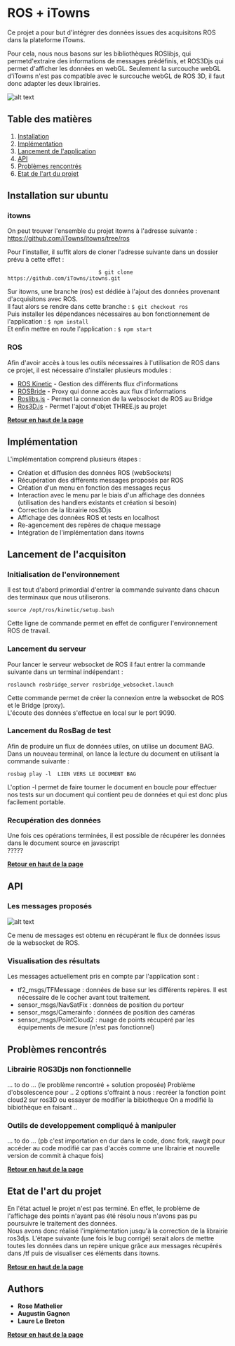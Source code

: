 # ROS + iTowns

Ce projet a pour but d'intégrer des données issues des acquisitons ROS dans la plateforme iTowns. 



        
Pour cela, nous nous basons sur les bibliothèques ROSlibjs, qui permetd'extraire des informations de messages prédéfinis, et ROS3Djs qui permet d'afficher les données en webGL. 
Seulement la surcouche webGL d'iTowns n'est pas compatible avec le surcouche webGL de ROS 3D, il faut donc adapter les deux librairies.


![alt text](readme_image.png)

## Table des matières

1. [Installation](#installation-sur-ubuntu)
2. [Implémentation](#impl%C3%A9mentation)
3. [Lancement de l'application](#lancement-de-lacquisiton)
4. [API](#api)
5. [Problèmes rencontrés](#probl%C3%A8mes-rencontr%C3%A9s)
6. [Etat de l'art du projet](#etat-de-lart-du-projet) 

## Installation sur ubuntu

### itowns
On peut trouver l'ensemble du projet itowns à l'adresse suivante : https://github.com/iTowns/itowns/tree/ros         


Pour l'installer, il suffit alors de cloner l'adresse suivante dans un dossier prévu à cette effet : 

                                 $ git clone https://github.com/iTowns/itowns.git

Sur itowns, une branche (ros) est dédiée à l'ajout des données provenant d'acquisitons avec ROS.    
Il faut alors se rendre dans cette branche : `$ git checkout ros`   
Puis installer les dépendances nécessaires au bon fonctionnement de l'application : `$ npm install`   
Et enfin mettre en route l'application : `$ npm start`

### ROS
Afin d'avoir accès à tous les outils nécessaires à l'utilisation de ROS dans ce projet, il est nécessaire d'installer plusieurs modules :   
* [ROS Kinetic](wiki.ros.org/kinetic/Installation/Ubuntu) - Gestion des différents flux d'informations
* [ROSBride](wiki.ros.org/rosbridge_suite/Tutorials/RunningRosbridge) - Proxy qui donne accès aux flux d'informations
* [Roslibs.js](wiki.ros.org/roslibjs) - Permet la connexion de la websocket de ROS au Bridge
* [Ros3D.js](wiki.ros.org/ros3djs) - Permet l'ajout d'objet THREE.js au projet

**[Retour en haut de la page](#table-des-matières)** 

## Implémentation

L'implémentation comprend plusieurs étapes : 
- Création et diffusion des données ROS (webSockets)
- Récupération des différents messages proposés par ROS 
- Création d'un menu en fonction des messages reçus
- Interaction avec le menu par le biais d'un affichage des données (utilisation des handlers existants et création si besoin)
- Correction de la librairie ros3Djs
- Affichage des données ROS et tests en localhost
- Re-agencement des repères de chaque message
- Intégration de l'implémentation dans itowns

## Lancement de l'acquisiton

### Initialisation de l'environnement

Il est tout d'abord primordial d'entrer la commande suivante dans chacun des terminaux que nous utiliserons.
```
source /opt/ros/kinetic/setup.bash
```
Cette ligne de commande permet en effet de configurer l'environnement ROS de travail. 

### Lancement du serveur

Pour lancer le serveur websocket de ROS il faut entrer la commande suivante dans un terminal indépendant : 
```
roslaunch rosbridge_server rosbridge_websocket.launch
```
Cette commande permet de créer la connexion entre la websocket de ROS et le Bridge (proxy).        
L'écoute des données s'effectue en local sur le port 9090. 

### Lancement du RosBag de test

Afin de produire un flux de données utiles, on utilise un document BAG.    
Dans un nouveau terminal, on lance la lecture du document en utilisant la commande suivante : 
```
rosbag play -l  LIEN VERS LE DOCUMENT BAG
```
L'option -l permet de faire tourner le document en boucle pour effectuer nos tests sur un document qui contient peu de données et qui est donc plus facilement portable. 

### Recupération des données 
Une fois ces opérations terminées, il est possible de récupérer les données dans le document source en javascript       
?????

**[Retour en haut de la page](#table-des-matières)** 

## API

### Les messages proposés

![alt text](affichageMenu.png)

Ce menu de messages est obtenu en récupérant le flux de données issus de la websocket de ROS. 

### Visualisation des résultats

Les messages actuellement pris en compte par l'application sont : 
- tf2_msgs/TFMessage : données de base sur les différents repères. Il est nécessaire de le cocher avant tout traitement.
- sensor_msgs/NavSatFix : données de position du porteur 
- sensor_msgs/Camerainfo : données de position des caméras 
- sensor_msgs/PointCloud2 : nuage de points récupéré par les équipements de mesure (n'est pas fonctionnel)

## Problèmes rencontrés

### Librairie ROS3Djs non fonctionnelle

... to do ... (le problème rencontré + solution proposée)
Problème d'obsolescence pour .. 
2 options s'offraint à nous : recréer la fonction point cloud2 sur ros3D ou essayer de modifier la bibiotheque
On a modifié la bibiothèque en faisant .. 


### Outils de developpement compliqué à manipuler

... to do ... (pb c'est importation en dur dans le code, donc fork, rawgit pour accéder au code modifié car pas d'accès comme une librairie et nouvelle version de commit à chaque fois)

**[Retour en haut de la page](#table-des-matières)** 

## Etat de l'art du projet

En l'état actuel le projet n'est pas terminé. En effet, le problème de l'affichage des points n'ayant pas été résolu nous n'avons pas pu poursuivre le traitement des données.     
Nous avons donc réalisé l'implémentation jusqu'à la correction de la librairie ros3djs. L'étape suivante (une fois le bug corrigé) serait alors de mettre toutes les données dans un repère unique grâce aux messages récupérés dans /tf puis de visualiser ces éléments dans itowns.  

**[Retour en haut de la page](#table-des-matières)** 

## Authors

* **Rose Mathelier**
* **Augustin Gagnon**
* **Laure Le Breton**

**[Retour en haut de la page](#table-des-matières)** 
